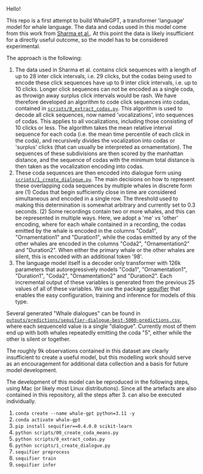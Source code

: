 Hello!

This repo is a first attempt to build WhaleGPT, a transformer 'language' model for whale language. The data and codas used in this model come from this work from [Sharma et al.](https://github.com/pratyushasharma/sw-combinatoriality). At this point the data is likely insufficient for a directly useful outcome, so the model has to be considered experimental.

The approach is the following:

1. The data used in Sharma et al. contains click sequences with a length of up to 28 inter click intervals, i.e. 29 clicks, but the codas being used to encode these click sequences have up to 9 inter click intervals, i.e. up to 10 clicks. Longer click sequences can not be encoded as a single coda, as throwign away surplus click intervals would be rash. We have therefore developed an algorithm to code click sequences into codas, contained in [`scripts/0_extract_codas.py`](https://github.com/0xideas/whale-gpt/blob/main/scripts/0_extract_codas.py). This algorithm is used to decode all click sequences, now named 'vocalizations', into sequences of codas. This applies to all vocalizations, including those consisting of 10 clicks or less. The algorithm takes the mean relative interval sequence for each coda (i.e. the mean time percentile of each click in the coda), and recursively divides the vocalization into codas or 'surplus' clicks (that can usually be interpreted as ornamentation). The sequences of these subdivisions are then scored by the manhattan distance, and the sequence of codas with the minimum total distance is then taken as the vocalization encoding into codas.
2. These coda sequences are then encoded into dialogue form using [`scripts/1_create_dialogue.py`](https://github.com/0xideas/whale-gpt/blob/main/scripts/1_create_dialogue.py). The main decisions on how to represent these overlapping coda sequences by multiple whales in discrete form are (1) Codas that begin sufficiently close in time are considered simultaneous and encoded in a single row. The threshold used to making this determination is somewhat arbitrary and currently set to 0.3 seconds. (2) Some recordings contain two or more whales, and this can be represented in multiple ways. Here, we adopt a 'me' vs 'other' encoding, where for each whale contained in a recording, the codas emitted by the whale is encoded in the columns "Coda1", "Ornamentation1" and "Duration1", while the codas emitted by any of the other whales are encoded in the columns "Coda2", "Ornamentation2" and "Duration2". When either the primary whale or the other whales are silent, this is encoded with an additional token '98'.
3. The language model itself is a decoder only transformer with 126k parameters that autoregressively models "Coda1", "Ornamentation1", "Duration1", "Coda2", "Ornamentation2" and "Duration2". Each incremental output of these variables is generated from the previous 25 values of all of these variables. We use the package [sequifier](https://github.com/0xideas/sequifier) that enables the easy configuration, training and inference for models of this type.

Several generated "Whale dialogues" can be found in [`outputs/predictions/sequifier-dialogue-best-5000-predictions.csv`](https://github.com/0xideas/whale-gpt/blob/main/outputs/predictions/sequifier-dialogue-best-5000-predictions.csv), where each sequenceId value is a single "dialogue". Currently most of them end up with both whales repeatedly emitting the coda "5", either while the other is silent or together. 

The roughly 9k observations contained in this dataset are clearly insufficient to create a useful model, but this modelling work should serve as an encouragement for additional data collection and a basis for future model development.

The development of this model can be reproduced in the following steps, using Mac (or likely most Linux distributions). Since all the artefacts are also contained in this repository, all the steps after 3. can also be executed individually.

1. `conda create --name whale-gpt python=3.11 -y`
2. `conda activate whale-gpt`
3. `pip install sequifier==0.4.0.0 scikit-learn`
4. `python scripts/00_create_coda_means.py`
5. `python scripts/0_extract_codas.py`
6. `python scripts/1_create_dialogue.py`
7. `sequifier preprocess`
8. `sequifier train`
9. `sequifier infer`